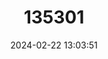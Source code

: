 ---
title: "135301"
category: "Oncorhynchus nerka"
draft: false
date: 2024-02-22 13:03:51
languages:
  English: ["Red Salmon", "Sockeye Salmon"]
  Japanese: ["Benizake"]
  Russian: ["Nerka"]
---
